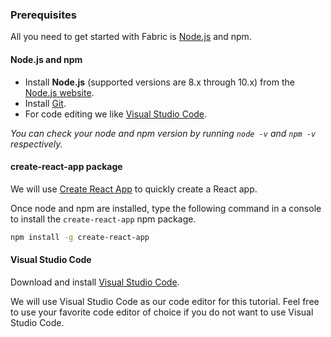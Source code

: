 ### Prerequisites

All you need to get started with Fabric is [Node.js](https://nodejs.org/en/) and npm.

#### Node.js and npm

- Install **Node.js** (supported versions are 8.x through 10.x) from the [Node.js website](https://nodejs.org/en/).
- Install [Git](https://git-scm.com/).
- For code editing we like [Visual Studio Code](https://code.visualstudio.com/).

_You can check your node and npm version by running `node -v` and `npm -v` respectively._

#### create-react-app package

We will use [Create React App](https://facebook.github.io/react/blog/2016/07/22/create-apps-with-no-configuration.html) to quickly create a React app.

Once node and npm are installed, type the following command in a console to install the `create-react-app` npm package.

```bash
npm install -g create-react-app
```

#### Visual Studio Code

Download and install [Visual Studio Code](https://code.visualstudio.com/).

We will use Visual Studio Code as our code editor for this tutorial. Feel free to use your favorite code editor of choice if you do not want to use Visual Studio Code.
